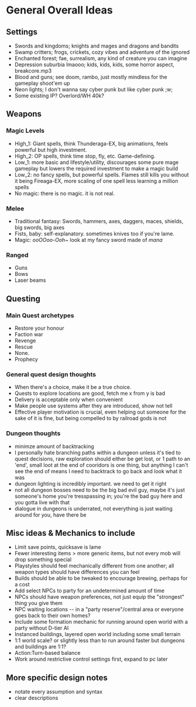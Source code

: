 # General Overall Ideas

## Settings
- Swords and kingdoms; knights and mages and dragons and bandits
- Swamp critters; frogs, crickets, cozy vibes and adventure of the ignored
- Enchanted forest; fae, surrealism, any kind of creature you can imagine
- Depression suburbia lmaooo; kids, kids, kids, some horror aspect, breakcore.mp3
- Blood and guns; see doom, rambo, just mostly mindless for the gameplay shoot'em up
- Neon lights; I don't wanna say cyber punk but like cyber punk ;w;
- Some existing IP? Overlord/WH 40k?

## Weapons
### Magic Levels
- High_1: Giant spells, think Thunderaga-EX, big animations, feels powerful but high investment.
- High_2: OP spells, think time stop, fly, etc. Game-defining.
- Low_1: more basic and lifestyle/utility, discourages some pure mage gameplay but lowers the required investment to make a magic build
- Low_2: no fancy spells, but powerful spells. Flames still kills you without it being Fireaga-EX, more scaling of one spell less learning a million spells
- No magic: there is no magic. it is not real.

### Melee
- Traditional fantasy: Swords, hammers, axes, daggers, maces, shields, big swords, big axes
- Fists, baby: self-explanatory. sometimes knives too if you're lame.
- Magic: *ooOOoo-Ooh~* look at my fancy sword made of *mana*

### Ranged
- Guns
- Bows
- Laser beams

## Questing
### Main Quest archetypes
- Restore your honour
- Faction war
- Revenge
- Rescue
- None.
- Prophecy

### General quest design thoughts
- When there's a choice, make it be a true choice.
- Quests to explore locations are good, fetch me x from y is bad
- Delivery is acceptable only when convenient
- Make people use systems after they are introduced, show not tell
- Effective player motivation is crucial, even helping out someone for the sake of it is fine, but being compelled to by railroad gods is not

### Dungeon thoughts
- minimze amount of backtracking
- I personally hate branching paths within a dungeon unless it's tied to quest decisions, raw exploration should either be get lost, or 1 path to an 'end', small loot at the end of cooridors is one thing, but anything I can't see the end of means I need to backtrack to go back and look what it was
- dungeon lighting is incredibly important. we need to get it right
- not all dungeon bosses need to be the big bad evil guy, maybe it's just someone's home you're tresspassing in; you're the bad guy here and you gotta live with that
- dialogue in dungeons is underrated, not everything is just waiting around for you, have there be 

## Misc ideas & Mechanics to include
- Limit save points, quicksave is lame
- Fewer interesting items > more generic items, but not every mob will drop something special
- Playstyles should feel mechanically different from one another; all weapon types should have differences you can feel
- Builds should be able to be tweaked to encourage brewing, perhaps for a cost
- Add select NPCs to party for an undetermined amount of time
- NPCs should have weapon preferences, not just equip the "strongest" thing you give them
- NPC waiting locations -- in a "party reserve"/central area or everyone goes back to their own homes?
- Include some formation mechanic for running around open world with a party without D-tier AI
- Instanced buildings, layered open world including some small terrain
- 1:1 world scale? or slightly less than to run around faster but dungeons and buildings are 1:1?
- Action:Turn-based balance
- Work around restrictive control settings first, expand to pc later

## More specific design notes
- notate every assumption and syntax
- clear descriptions 